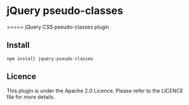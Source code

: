 # jQuery pseudo-classes
=====
jQuery CSS pseudo-classes plugin

## Install
```
npm install jquery-pseudo-classes
```

## Licence
This plugin is under the Apache 2.0 Licence.
Please refer to the LICENCE file for more details.
